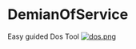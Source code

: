 # DemianOfService
Easy guided Dos Tool
[![dos.png](https://i.postimg.cc/Qxg3dY4C/dos.png)](https://postimg.cc/YhSVXRwB)
